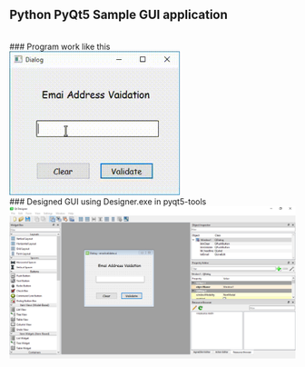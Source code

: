 ## Python PyQt5 Sample GUI application
</br>
### Program work like this 
</br>
<img src='https://raw.githubusercontent.com/GH0STH4CKER/PyQt5_Sample_GUI_Program/main/images/Running_program_Pyqt5.gif' width='300px'>
</br>
### Designed GUI using Designer.exe in pyqt5-tools 
</br>
<img src='https://raw.githubusercontent.com/GH0STH4CKER/PyQt5_Sample_GUI_Program/main/images/QT_Designer_Img.png' width='1000px' >
